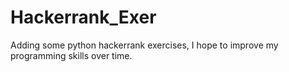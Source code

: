 # Hackerrank_Exer

Adding some python hackerrank exercises, I hope to improve my programming skills over time.

